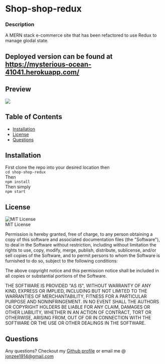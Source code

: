 # Shop-shop-redux  
### Description 
A MERN stack e-commerce site that has been refactored to use Redux to manage glodal state.

## Deployed version can be found at https://mysterious-ocean-41041.herokuapp.com/
## Preview
![](https://github.com/Jonzee1914/shop-shop/blob/main/shop-shop-redux.gif?raw=true)


## Table of Contents 
* [Installation](#installation)
* [License](#license)
* [Questions](#questions)


## Installation
First clone the repo into your desired location then <br/>
`cd shop-shop-redux` <br/>
Then <br/>
`npm install` <br/>
Then simply <br/>
`npm start`

  
##  License
![MIT License](https://img.shields.io/badge/mit-brightgreen) <br/>
MIT License

Permission is hereby granted, free of charge, to any person obtaining a copy
of this software and associated documentation files (the "Software"), to deal
in the Software without restriction, including without limitation the rights
to use, copy, modify, merge, publish, distribute, sublicense, and/or sell
copies of the Software, and to permit persons to whom the Software is
furnished to do so, subject to the following conditions:

The above copyright notice and this permission notice shall be included in all
copies or substantial portions of the Software.

THE SOFTWARE IS PROVIDED "AS IS", WITHOUT WARRANTY OF ANY KIND, EXPRESS OR
IMPLIED, INCLUDING BUT NOT LIMITED TO THE WARRANTIES OF MERCHANTABILITY,
FITNESS FOR A PARTICULAR PURPOSE AND NONINFRINGEMENT. IN NO EVENT SHALL THE
AUTHORS OR COPYRIGHT HOLDERS BE LIABLE FOR ANY CLAIM, DAMAGES OR OTHER
LIABILITY, WHETHER IN AN ACTION OF CONTRACT, TORT OR OTHERWISE, ARISING FROM,
OUT OF OR IN CONNECTION WITH THE SOFTWARE OR THE USE OR OTHER DEALINGS IN THE
SOFTWARE.


## Questions

Any questions? Checkout my [Github profile](https://github.com/Jonzee1914) or email me @ [jonzee1914@gmail.com](mailto:jonzee1914@gmail.com)
